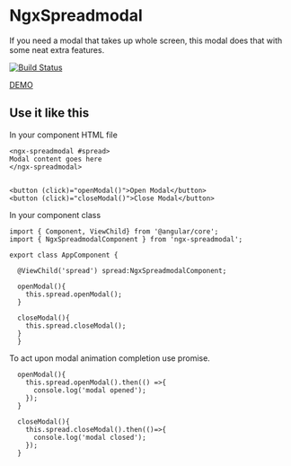 # NgxSpreadmodal
If you need a modal that takes up whole screen, this modal does that
with some neat extra features.

[![Build Status](https://travis-ci.org/jkrajinovic/ngx-spreadmodal.svg?branch=master)](https://travis-ci.org/jkrajinovic/ngx-spreadmodal)

[DEMO](https://jkrajinovic.github.io/ngx-spreadmodal/docs/)

## Use it like this
In your component HTML file
```
<ngx-spreadmodal #spread>
Modal content goes here
</ngx-spreadmodal>


<button (click)="openModal()">Open Modal</button>
<button (click)="closeModal()">Close Modal</button>
```

In your component class

```
import { Component, ViewChild} from '@angular/core';
import { NgxSpreadmodalComponent } from 'ngx-spreadmodal';

export class AppComponent {
  
  @ViewChild('spread') spread:NgxSpreadmodalComponent;

  openModal(){
    this.spread.openModal();
  }

  closeModal(){
    this.spread.closeModal();
  }
  }
```

To act upon modal animation completion use promise.

```
  openModal(){
    this.spread.openModal().then(() =>{
      console.log('modal opened');
    });
  }

  closeModal(){
    this.spread.closeModal().then(()=>{
      console.log('modal closed');
    });
  }
```

